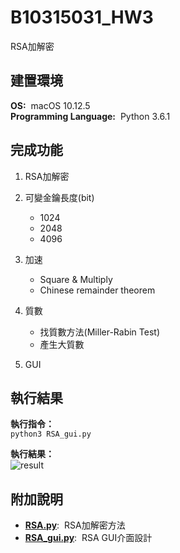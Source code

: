 # B10315031_HW3
RSA加解密

##  建置環境
**OS:** &nbsp;macOS 10.12.5   
**Programming Language:** &nbsp;Python 3.6.1

##  完成功能
1.	RSA加解密

2.	可變金鑰長度(bit)
	*	1024
	*	2048
	*	4096
	
3.  加速
	*	Square & Multiply
	*	Chinese remainder theorem

4.	質數
	*	找質數方法(Miller-Rabin Test)	
	*	產生大質數

5.  GUI
  

##  執行結果
**執行指令：**   
```python3 RSA_gui.py```  

**執行結果：**  
![result](https://github.com/lindawan/B10315031_HW3/blob/master/result.png)

##  附加說明
*   [**RSA.py**](https://github.com/lindawan/B10315031_HW3/blob/master/RSA.py): &nbsp;RSA加解密方法
*   [**RSA_gui.py**](https://github.com/lindawan/B10315031_HW3/blob/master/RSA_gui.py): &nbsp;RSA GUI介面設計